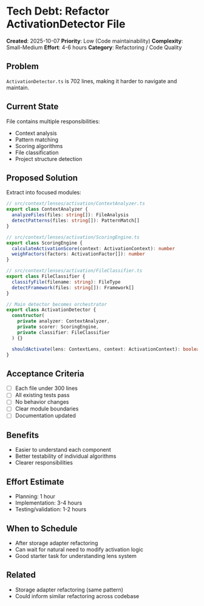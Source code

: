 # Tech Debt: Refactor ActivationDetector File

**Created**: 2025-10-07
**Priority**: Low (Code maintainability)
**Complexity**: Small-Medium
**Effort**: 4-6 hours
**Category**: Refactoring / Code Quality

## Problem

`ActivationDetector.ts` is 702 lines, making it harder to navigate and maintain.

## Current State

File contains multiple responsibilities:
- Context analysis
- Pattern matching
- Scoring algorithms
- File classification
- Project structure detection

## Proposed Solution

Extract into focused modules:

```typescript
// src/context/lenses/activation/ContextAnalyzer.ts
export class ContextAnalyzer {
  analyzeFiles(files: string[]): FileAnalysis
  detectPatterns(files: string[]): PatternMatch[]
}

// src/context/lenses/activation/ScoringEngine.ts
export class ScoringEngine {
  calculateActivationScore(context: ActivationContext): number
  weighFactors(factors: ActivationFactor[]): number
}

// src/context/lenses/activation/FileClassifier.ts
export class FileClassifier {
  classifyFile(filename: string): FileType
  detectFramework(files: string[]): Framework[]
}

// Main detector becomes orchestrator
export class ActivationDetector {
  constructor(
    private analyzer: ContextAnalyzer,
    private scorer: ScoringEngine,
    private classifier: FileClassifier
  ) {}

  shouldActivate(lens: ContextLens, context: ActivationContext): boolean
}
```

## Acceptance Criteria

- [ ] Each file under 300 lines
- [ ] All existing tests pass
- [ ] No behavior changes
- [ ] Clear module boundaries
- [ ] Documentation updated

## Benefits

- Easier to understand each component
- Better testability of individual algorithms
- Clearer responsibilities

## Effort Estimate

- Planning: 1 hour
- Implementation: 3-4 hours
- Testing/validation: 1-2 hours

## When to Schedule

- After storage adapter refactoring
- Can wait for natural need to modify activation logic
- Good starter task for understanding lens system

## Related

- Storage adapter refactoring (same pattern)
- Could inform similar refactoring across codebase
